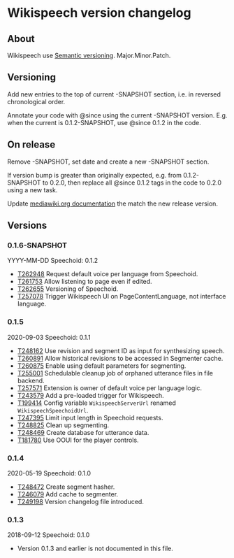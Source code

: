# Wikispeech version changelog

## About

Wikispeech use [Semantic versioning](https://semver.org/). Major.Minor.Patch.

## Versioning

Add new entries to the top of current -SNAPSHOT section,
i.e. in reversed chronological order.

Annotate your code with @since using the current -SNAPSHOT version.
E.g. when the current is 0.1.2-SNAPSHOT, use @since 0.1.2 in the code.

## On release

Remove -SNAPSHOT, set date and create a new -SNAPSHOT section.

If version bump is greater than originally expected,
e.g. from 0.1.2-SNAPSHOT to 0.2.0,
then replace all @since 0.1.2 tags in the code to 0.2.0 using a new task.

Update [mediawiki.org documentation](https://www.mediawiki.org/wiki/Extension:Wikispeech)
the match the new release version.

## Versions

### 0.1.6-SNAPSHOT
YYYY-MM-DD
Speechoid: 0.1.2

* [T262948](https://phabricator.wikimedia.org/T262948) Request default voice per language from Speechoid. 
* [T261753](https://phabricator.wikimedia.org/T261753) Allow listening to page even if edited.
* [T262655](https://phabricator.wikimedia.org/T262655) Versioning of Speechoid.
* [T257078](https://phabricator.wikimedia.org/T257078) Trigger Wikispeech UI on PageContentLanguage, not interface language.

### 0.1.5
2020-09-03
Speechoid: 0.1.1

* [T248162](https://phabricator.wikimedia.org/T248162) Use revision and segment ID as input for synthesizing speech.
* [T260891](https://phabricator.wikimedia.org/T260891) Allow historical revisions to be accessed in Segmenter cache.
* [T260875](https://phabricator.wikimedia.org/T260875) Enable using default parameters for segmenting.
* [T255001](https://phabricator.wikimedia.org/T255001) Schedulable cleanup job of orphaned utterance files in file backend.
* [T257571](https://phabricator.wikimedia.org/T257571) Extension is owner of default voice per language logic.
* [T243579](https://phabricator.wikimedia.org/T243579) Add a pre-loaded trigger for Wikispeech.
* [T199414](https://phabricator.wikimedia.org/T199414) Config variable `WikispeechServerUrl` renamed `WikispeechSpeechoidUrl`.
* [T247395](https://phabricator.wikimedia.org/T247395) Limit input length in Speechoid requests.
* [T248825](https://phabricator.wikimedia.org/T248825) Clean up segmenting.
* [T248469](https://phabricator.wikimedia.org/T248469) Create database for utterance data.
* [T181780](https://phabricator.wikimedia.org/T181780) Use OOUI for the player controls.

### 0.1.4
2020-05-19
Speechoid: 0.1.0

* [T248472](https://phabricator.wikimedia.org/T248472) Create segment hasher.
* [T246079](https://phabricator.wikimedia.org/T246079) Add cache to segmenter.
* [T249198](https://phabricator.wikimedia.org/T249198) Version changelog file introduced.

### 0.1.3
2018-09-12
Speechoid: 0.1.0

* Version 0.1.3 and earlier is not documented in this file.
